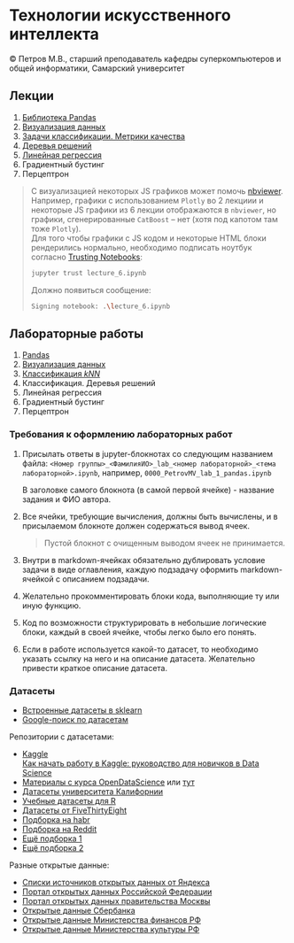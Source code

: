 # Технологии искусственного интеллекта  

© Петров М.В., старший преподаватель кафедры суперкомпьютеров и общей информатики, Самарский университет

## Лекции

1. [Библиотека Pandas](lectures/lecture_1/lecture_1.ipynb)
2. [Визуализация данных](lectures/lecture_2/lecture_2.ipynb)
3. [Задачи классификации. Метрики качества](lectures/lecture_3/lecture_3.ipynb)
4. [Деревья решений](lectures/lecture_4/lecture_4.ipynb)
5. [Линейная регрессия](lectures/lecture_5/lecture_5.ipynb)
6. Градиентный бустинг
7. Перцептрон

> С визуализацией некоторых JS графиков может помочь [nbviewer](https://nbviewer.org/). Например, графики с использованием `Plotly` во 2 лекциии и некоторые JS графики из 6 лекции отображаются в `nbviewer`, но графики, сгенерированные `CatBoost` &ndash; нет (хотя под капотом там тоже `Plotly`).  
> Для того чтобы графики с JS кодом и некоторые HTML блоки рендерились нормально, необходимо подписать ноутбук согласно [Trusting Notebooks](https://jupyter-notebook.readthedocs.io/en/latest/notebook.html#trusting-notebooks):
> ```bash
> jupyter trust lecture_6.ipynb
> ```
> Должно появиться сообщение:
> ```bash
> Signing notebook: .\lecture_6.ipynb
>```

## Лабораторные работы

1. [Pandas](labs/lab_1.md)
2. [Визуализация данных](labs/lab_2.md)
3. [Классификация *kNN*](labs/lab_3.md)
4. Классификация. Деревья решений
5. Линейная регрессия
6. Градиентный бустинг
7. Перцептрон

### Требования к оформлению лабораторных работ

1. Присылать ответы в jupyter-блокнотах со следующим названием файла: `<Номер группы>_<ФамилияИО>_lab_<номер лабораторной>_<тема лабораторной>.ipynb`, например, `0000_PetrovMV_lab_1_pandas.ipynb`
   
   В заголовке самого блокнота (в самой первой ячейке) - название задания и ФИО автора.

2. Все ячейки, требующие вычисления, должны быть вычислены, и в присылаемом блокноте должен содержаться вывод ячеек.
   > Пустой блокнот с очищенным выводом ячеек не принимается.

3. Внутри в markdown-ячейках обязательно дублировать условие задачи в виде оглавления, каждую подзадачу оформить markdown-ячейкой с описанием подзадачи.

4. Желательно прокомментировать блоки кода, выполняющие ту или иную функцию.

5. Код по возможности структурировать в небольшие логические блоки, каждый в своей ячейке, чтобы легко было его понять.

6. Если в работе используется какой-то датасет, то необходимо указать ссылку на него и на описание датасета. 
Желательно привести краткое описание датасета.

### Датасеты

- [Встроенные датасеты в sklearn](https://scikit-learn.org/stable/datasets)
- [Google-поиск по датасетам](https://datasetsearch.research.google.com/)

Репозитории с датасетами:
- [Kaggle](https://www.kaggle.com/datasets)  
  [Как начать работу в Kaggle: руководство для новичков в Data Science](https://habr.com/ru/post/248395/)
- [Материалы с курса OpenDataScience](https://nbviewer.org/github/Yorko/mlcourse.ai/tree/main/data/) или [тут](https://github.com/Yorko/mlcourse.ai/tree/master/data/)
- [Датасеты университета Калифорнии](https://archive.ics.uci.edu/ml/datasets)
- [Учебные датасеты для R](https://vincentarelbundock.github.io/Rdatasets/datasets.html)
- [Датасеты от FiveThirtyEight](https://data.fivethirtyeight.com/)
- [Подборка на habr](https://habr.com/ru/post/452740)
- [Подборка на Reddit](https://www.reddit.com/r/datasets/)
- [Ещё подборка 1](https://towardsai.net/p/machine-learning/best-free-datasets-for-machine-learning-and-data-science/stanfordai/3451/)
- [Ещё подборка 2](https://towardsdatascience.com/top-sources-for-machine-learning-datasets-bb6d0dc3378b)

Разные открытые данные:
- [Списки источников открытых данных от Яндекса](https://yandex.ru/promo/oda/useful)
- [Портал открытых данных Российской Федерации](https://data.gov.ru/)
- [Портал открытых данных правительства Москвы](https://data.mos.ru/opendata)
- [Открытые данные Сбербанка](https://www.sberbank.com/ru/analytics/opendata)
- [Открытые данные Министерства финансов РФ](https://www.minfin.ru/opendata/)
- [Открытые данные Министерства культуры РФ](https://opendata.mkrf.ru/opendata/)